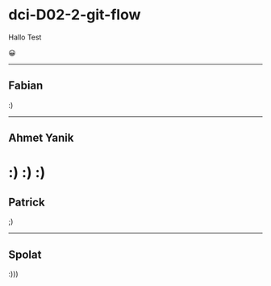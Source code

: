 # dci-D02-2-git-flow

Hallo Test

😀


---
## Fabian
:)



---

## Ahmet Yanik
:) :) :)
=======
## Patrick
;)

---
## Spolat 

:)))

